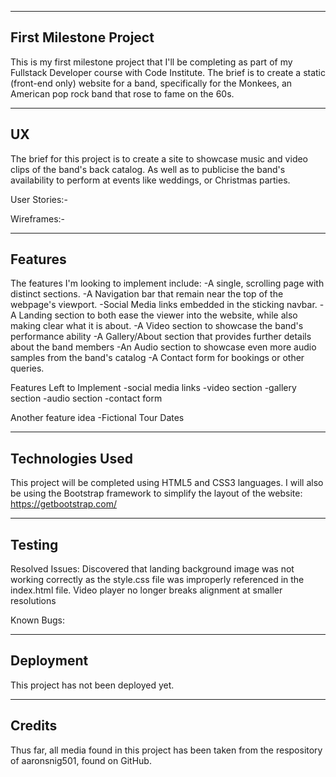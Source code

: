 -----------------------
First Milestone Project
-----------------------
This is my first milestone project that I'll be completing as part of my Fullstack Developer course with Code Institute.
The brief is to create a static (front-end only) website for a band, specifically for the Monkees, an American pop rock band that rose to fame on the 60s.


-----------------------
UX
-----------------------
The brief for this project is to create a site to showcase music and video clips of the band's back catalog.
As well as to publicise the band's availability to perform at events like weddings, or Christmas parties.

User Stories:-

Wireframes:-

-----------------------
Features
-----------------------
The features I'm looking to implement include:
-A single, scrolling page with distinct sections.
-A Navigation bar that remain near the top of the webpage's viewport.
-Social Media links embedded in the sticking navbar.
-A Landing section to both ease the viewer into the website, while also making clear what it is about.
-A Video section to showcase the band's performance ability
-A Gallery/About section that provides further details about the band members
-An Audio section to showcase even more audio samples from the band's catalog
-A Contact form for bookings or other queries.

Features Left to Implement
-social media links
-video section
-gallery section
-audio section
-contact form

Another feature idea
-Fictional Tour Dates

-----------------------
Technologies Used
-----------------------
This project will be completed using HTML5 and CSS3 languages.
I will also be using the Bootstrap framework to simplify the layout of the website:
https://getbootstrap.com/

-----------------------
Testing
-----------------------
Resolved Issues:
Discovered that landing background image was not working correctly as the style.css file was improperly referenced in the index.html file.
Video player no longer breaks alignment at smaller resolutions

Known Bugs:

-----------------------
Deployment
-----------------------
This project has not been deployed yet.

-----------------------
Credits
-----------------------
Thus far, all media found in this project has been taken from the respository of aaronsnig501, found on GitHub.
